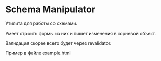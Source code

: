 Schema Manipulator
========

Утилита для работы со схемами.

Умеет строить формы из них и пишет изменения в корневой объект.

Валидация скорее всего будет через revalidator.

Пример в файле example.html
